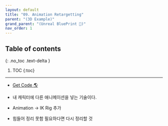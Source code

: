 ```yaml
---
layout: default
title: "09. Animation Retargetting"
parent: "(3D Example)"
grand_parent: "(Unreal BluePrint 🌠)"
nav_order: 1
---
```


## Table of contents
{: .no_toc .text-delta }

1. TOC
{:toc}

---

* [Get Code 🌎](https://github.com/Arthur880708/Unreal_Blueprint_2/tree/11)

* 내 캐릭터에 다른 애니메이션을 넣는 기술이다.
* Animation -> IK Rig 추가

* 힘들어 정리 못함 필요하다면 다시 정리할 것
